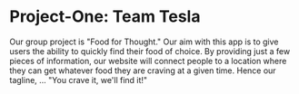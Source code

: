 # Project-One: Team Tesla

Our group project is "Food for Thought."  Our aim with this app is to give users the ability to quickly find their food of choice.  By providing just a few pieces of information, our website will connect people to a location where they can get whatever food they are craving at a given time. Hence our tagline, ... "You crave it, we'll find it!"


